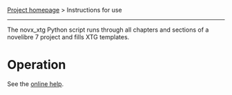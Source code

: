 [Project homepage](https://github.com/peter88213/novx_xtg) > Instructions for use

---

The novx_xtg Python script runs through all chapters and sections of a novelibre 7 project and fills XTG templates.

# Operation

See the [online help](https://peter88213.github.io/novx_xtg/help/).
